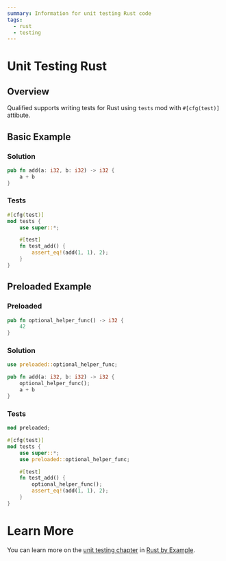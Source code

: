 ```yaml
---
summary: Information for unit testing Rust code
tags:
  - rust
  - testing
---
```


# Unit Testing Rust

## Overview

Qualified supports writing tests for Rust using `tests` mod with `#[cfg(test)]` attibute.

## Basic Example

### Solution

```rust
pub fn add(a: i32, b: i32) -> i32 {
    a + b
}
```

### Tests

```rust
#[cfg(test)]
mod tests {
    use super::*;

    #[test]
    fn test_add() {
        assert_eq!(add(1, 1), 2);
    }
}
```

## Preloaded Example

### Preloaded

```rust
pub fn optional_helper_func() -> i32 {
    42
}
```

### Solution

```rust
use preloaded::optional_helper_func;

pub fn add(a: i32, b: i32) -> i32 {
    optional_helper_func();
    a + b
}
```

### Tests

```rust
mod preloaded;

#[cfg(test)]
mod tests {
    use super::*;
    use preloaded::optional_helper_func;

    #[test]
    fn test_add() {
        optional_helper_func();
        assert_eq!(add(1, 1), 2);
    }
}
```

# Learn More

You can learn more on the [unit testing chapter][1] in [Rust by Example][0].

[0]: https://doc.rust-lang.org/rust-by-example/index.html
[1]: https://doc.rust-lang.org/rust-by-example/testing/unit_testing.html
